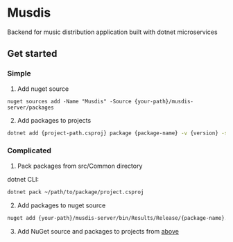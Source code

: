 # Musdis 
Backend for music distribution application built with dotnet microservices

## Get started
### Simple 

1. Add nuget source

```shell
nuget sources add -Name "Musdis" -Source {your-path}/musdis-server/packages
```

2. Add packages to projects

```sh
dotnet add {project-path.csproj} package {package-name} -v {version} -s {your-path}/musdis-server/packages
```

### Complicated

1. Pack packages from src/Common directory 

dotnet CLI: 
```sh
dotnet pack ~/path/to/package/project.csproj 
```

2. Add packages to nuget source
```sh
nuget add {your-path}/musdis-server/bin/Results/Release/{package-name}.nupkg -Source {your-path}/musdis-server/packages
```

3. Add NuGet source and packages to projects from [above](#simple)
